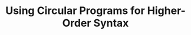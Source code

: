 ---
title: Using Circular Programs for Higher-Order Syntax
paper-url: http://www.cse.chalmers.se/~emax/documents/axelsson2013using.pdf
authors:
- Emil Axelsson
type: paper
tags:
- DSLs
- higher-order syntax
doHaskell-type: functional pearl
dohaskell-year: 2013
---